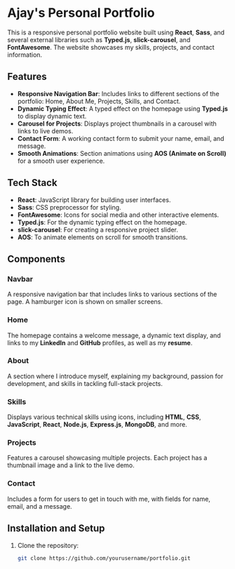 # Ajay's Personal Portfolio

This is a responsive personal portfolio website built using **React**, **Sass**, and several external libraries such as **Typed.js**, **slick-carousel**, and **FontAwesome**. The website showcases my skills, projects, and contact information.

## Features

- **Responsive Navigation Bar**: Includes links to different sections of the portfolio: Home, About Me, Projects, Skills, and Contact.
- **Dynamic Typing Effect**: A typed effect on the homepage using **Typed.js** to display dynamic text.
- **Carousel for Projects**: Displays project thumbnails in a carousel with links to live demos.
- **Contact Form**: A working contact form to submit your name, email, and message.
- **Smooth Animations**: Section animations using **AOS (Animate on Scroll)** for a smooth user experience.

## Tech Stack

- **React**: JavaScript library for building user interfaces.
- **Sass**: CSS preprocessor for styling.
- **FontAwesome**: Icons for social media and other interactive elements.
- **Typed.js**: For the dynamic typing effect on the homepage.
- **slick-carousel**: For creating a responsive project slider.
- **AOS**: To animate elements on scroll for smooth transitions.
  
## Components

### Navbar
A responsive navigation bar that includes links to various sections of the page. A hamburger icon is shown on smaller screens.

### Home
The homepage contains a welcome message, a dynamic text display, and links to my **LinkedIn** and **GitHub** profiles, as well as my **resume**.

### About
A section where I introduce myself, explaining my background, passion for development, and skills in tackling full-stack projects.

### Skills
Displays various technical skills using icons, including **HTML**, **CSS**, **JavaScript**, **React**, **Node.js**, **Express.js**, **MongoDB**, and more.

### Projects
Features a carousel showcasing multiple projects. Each project has a thumbnail image and a link to the live demo.

### Contact
Includes a form for users to get in touch with me, with fields for name, email, and a message.

## Installation and Setup

1. Clone the repository:

   ```bash
   git clone https://github.com/yourusername/portfolio.git
